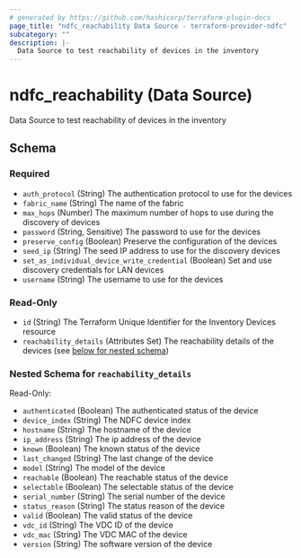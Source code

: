 ```yaml
---
# generated by https://github.com/hashicorp/terraform-plugin-docs
page_title: "ndfc_reachability Data Source - terraform-provider-ndfc"
subcategory: ""
description: |-
  Data Source to test reachability of devices in the inventory
---
```


# ndfc_reachability (Data Source)

Data Source to test reachability of devices in the inventory



<!-- schema generated by tfplugindocs -->
## Schema

### Required

- `auth_protocol` (String) The authentication protocol to use for the devices
- `fabric_name` (String) The name of the fabric
- `max_hops` (Number) The maximum number of hops to use during the discovery of devices
- `password` (String, Sensitive) The password to use for the devices
- `preserve_config` (Boolean) Preserve the configuration of the devices
- `seed_ip` (String) The seed IP address to use for the discovery devices
- `set_as_individual_device_write_credential` (Boolean) Set and use discovery credentials for LAN devices
- `username` (String) The username to use for the devices

### Read-Only

- `id` (String) The Terraform Unique Identifier for the Inventory Devices resource
- `reachability_details` (Attributes Set) The reachability details of the devices (see [below for nested schema](#nestedatt--reachability_details))

<a id="nestedatt--reachability_details"></a>
### Nested Schema for `reachability_details`

Read-Only:

- `authenticated` (Boolean) The authenticated status of the device
- `device_index` (String) The NDFC device index
- `hostname` (String) The hostname of the device
- `ip_address` (String) The ip address of the device
- `known` (Boolean) The known status of the device
- `last_changed` (String) The last change of the device
- `model` (String) The model of the device
- `reachable` (Boolean) The reachable status of the device
- `selectable` (Boolean) The selectable status of the device
- `serial_number` (String) The serial number of the device
- `status_reason` (String) The status reason of the device
- `valid` (Boolean) The valid status of the device
- `vdc_id` (String) The VDC ID of the device
- `vdc_mac` (String) The VDC MAC of the device
- `version` (String) The software version of the device
